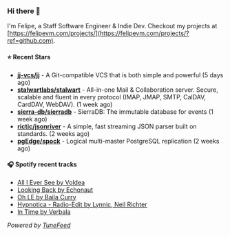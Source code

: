 ### Hi there 👋

I'm Felipe, a Staff Software Engineer & Indie Dev. Checkout my projects at [https://felipevm.com/projects/](https://felipevm.com/projects/?ref=github.com).

#### ⭐ Recent Stars
- **[jj-vcs/jj](https://github.com/jj-vcs/jj)** - A Git-compatible VCS that is both simple and powerful (5 days ago)
- **[stalwartlabs/stalwart](https://github.com/stalwartlabs/stalwart)** - All-in-one Mail &amp; Collaboration server. Secure, scalable and fluent in every protocol (IMAP, JMAP, SMTP, CalDAV, CardDAV, WebDAV). (1 week ago)
- **[sierra-db/sierradb](https://github.com/sierra-db/sierradb)** - SierraDB: The immutable database for events (1 week ago)
- **[rictic/jsonriver](https://github.com/rictic/jsonriver)** - A simple, fast streaming JSON parser built on standards. (2 weeks ago)
- **[pgEdge/spock](https://github.com/pgEdge/spock)** - Logical multi-master PostgreSQL replication (2 weeks ago)

#### 🎧 Spotify recent tracks
- [All I Ever See by Voldea](https://open.spotify.com/track/5JK8DJmtbFkfIRJVqjDDEc)
- [Looking Back by Echonaut](https://open.spotify.com/track/4CEzXTbeyfSulXqjH0h8qj)
- [Oh LE by Baila Curry](https://open.spotify.com/track/6LASObpXmX37Fa4LcWlAfP)
- [Hypnotica - Radio-Edit by Lynnic, Neil Richter](https://open.spotify.com/track/6rsaNBtww99lyAfRCcRafl)
- [In Time by Verbala](https://open.spotify.com/track/6zC6bTpBp0LrWTSYMKDTKK)

_Powered by [TuneFeed](https://tunefeed.app?ref=github.com)_
